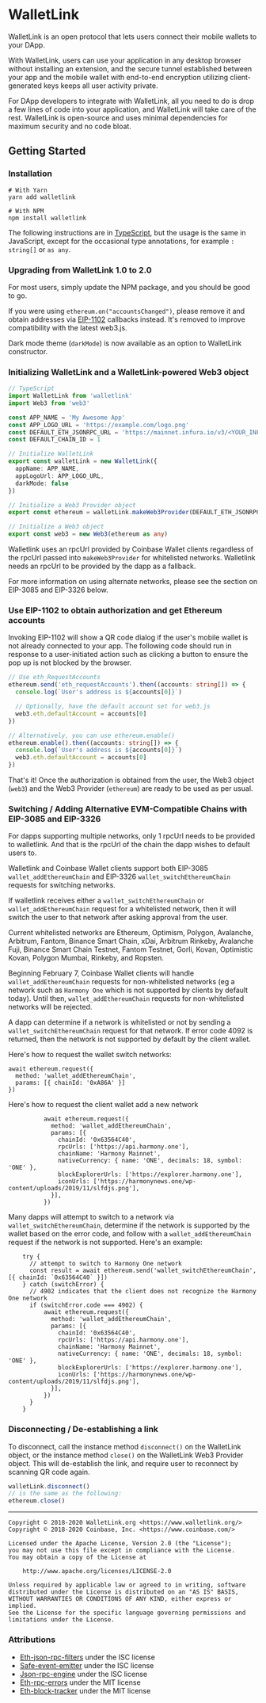 # WalletLink

WalletLink is an open protocol that lets users connect their mobile wallets to
your DApp.

With WalletLink, users can use your application in any desktop browser without
installing an extension, and the secure tunnel established between your app and
the mobile wallet with end-to-end encryption utilizing client-generated keys
keeps all user activity private.

For DApp developers to integrate with WalletLink, all you need to do is drop a
few lines of code into your application, and WalletLink will take care of the
rest. WalletLink is open-source and uses minimal dependencies for maximum
security and no code bloat.

## Getting Started

### Installation

```shell
# With Yarn
yarn add walletlink

# With NPM
npm install walletlink
```

The following instructions are in [TypeScript](https://www.typescriptlang.org/),
but the usage is the same in JavaScript, except for the occasional type
annotations, for example `: string[]` or `as any`.

### Upgrading from WalletLink 1.0 to 2.0

For most users, simply update the NPM package, and you should be good to go.

If you were using `ethereum.on("accountsChanged")`, please remove it and obtain
addresses via [EIP-1102](#use-eip-1102-to-obtain-authorization-and-get-ethereum-accounts)
callbacks instead. It's removed to improve compatibility with the latest web3.js.

Dark mode theme (`darkMode`) is now available as an option to WalletLink
constructor.

### Initializing WalletLink and a WalletLink-powered Web3 object

```typescript
// TypeScript
import WalletLink from 'walletlink'
import Web3 from 'web3'

const APP_NAME = 'My Awesome App'
const APP_LOGO_URL = 'https://example.com/logo.png'
const DEFAULT_ETH_JSONRPC_URL = 'https://mainnet.infura.io/v3/<YOUR_INFURA_API_KEY>'
const DEFAULT_CHAIN_ID = 1

// Initialize WalletLink
export const walletLink = new WalletLink({
  appName: APP_NAME,
  appLogoUrl: APP_LOGO_URL,
  darkMode: false
})

// Initialize a Web3 Provider object
export const ethereum = walletLink.makeWeb3Provider(DEFAULT_ETH_JSONRPC_URL, DEFAULT_CHAIN_ID)

// Initialize a Web3 object
export const web3 = new Web3(ethereum as any)
```

Walletlink uses an rpcUrl provided by Coinbase Wallet clients regardless of the rpcUrl passed into `makeWeb3Provider` 
for whitelisted networks. Walletlink needs an rpcUrl to be provided by the dapp as a fallback.

For more information on using alternate networks, please see the section on EIP-3085 and EIP-3326 below.

### Use EIP-1102 to obtain authorization and get Ethereum accounts

Invoking EIP-1102 will show a QR code dialog if the user's mobile wallet is not
already connected to your app. The following code should run in response to a
user-initiated action such as clicking a button to ensure the pop up is not
blocked by the browser.

```typescript
// Use eth_RequestAccounts
ethereum.send('eth_requestAccounts').then((accounts: string[]) => {
  console.log(`User's address is ${accounts[0]}`)

  // Optionally, have the default account set for web3.js
  web3.eth.defaultAccount = accounts[0]
})

// Alternatively, you can use ethereum.enable()
ethereum.enable().then((accounts: string[]) => {
  console.log(`User's address is ${accounts[0]}`)
  web3.eth.defaultAccount = accounts[0]
})
```

That's it! Once the authorization is obtained from the user, the Web3 object
(`web3`) and the Web3 Provider (`ethereum`) are ready to be used as per usual.

### Switching / Adding Alternative EVM-Compatible Chains with EIP-3085 and EIP-3326

For dapps supporting multiple networks, only 1 rpcUrl needs to be provided to walletlink. And that is 
the rpcUrl of the chain the dapp wishes to default users to.

Walletlink and Coinbase Wallet clients support both EIP-3085 `wallet_addEthereumChain` and EIP-3326 
`wallet_switchEthereumChain` requests for switching networks.

If walletlink receives either a `wallet_switchEthereumChain` or `wallet_addEthereumChain` request for a whitelisted 
network, then it will switch the user to that network after asking approval from the user.

Current whitelisted networks are Ethereum, Optimism, Polygon, Avalanche, Arbitrum, Fantom, Binance Smart Chain, xDai,
Arbitrum Rinkeby, Avalanche Fuji, Binance Smart Chain Testnet, Fantom Testnet, Gorli, Kovan, Optimistic Kovan,
Polygon Mumbai, Rinkeby, and Ropsten.

Beginning February 7, Coinbase Wallet clients will handle `wallet_addEthereumChain` requests for non-whitelisted
networks (eg a network such as `Harmony One` which is not supported by clients by default today). 
Until then, `wallet_addEthereumChain` requests for non-whitelisted networks will be rejected.

A dapp can determine if a network is whitelisted or not by sending a `wallet_switchEthereumChain` request for
that network. If error code 4092 is returned, then the network is not supported by default by the client wallet.

Here's how to request the wallet switch networks:

```
await ethereum.request({
  method: 'wallet_addEthereumChain',
  params: [{ chainId: '0xA86A' }]
})      
```

Here's how to request the client wallet add a new network

```
          await ethereum.request({
            method: 'wallet_addEthereumChain',
            params: [{
              chainId: '0x63564C40',
              rpcUrls: ['https://api.harmony.one'],
              chainName: 'Harmony Mainnet',
              nativeCurrency: { name: 'ONE', decimals: 18, symbol: 'ONE' },
              blockExplorerUrls: ['https://explorer.harmony.one'],
              iconUrls: ['https://harmonynews.one/wp-content/uploads/2019/11/slfdjs.png'],
            }],
          })
```

Many dapps will attempt to switch to a network via `wallet_switchEthereumChain`, determine if the network is supported 
by the wallet based on the error code, and follow with a `wallet_addEthereumChain` request if the network is not 
supported. Here's an example:

```
    try {
      // attempt to switch to Harmony One network
      const result = await ethereum.send('wallet_switchEthereumChain', [{ chainId: `0x63564C40` }])
    } catch (switchError) {
      // 4902 indicates that the client does not recognize the Harmony One network
      if (switchError.code === 4902) {
          await ethereum.request({
            method: 'wallet_addEthereumChain',
            params: [{
              chainId: '0x63564C40',
              rpcUrls: ['https://api.harmony.one'],
              chainName: 'Harmony Mainnet',
              nativeCurrency: { name: 'ONE', decimals: 18, symbol: 'ONE' },
              blockExplorerUrls: ['https://explorer.harmony.one'],
              iconUrls: ['https://harmonynews.one/wp-content/uploads/2019/11/slfdjs.png'],
            }],
          })
      }
    }
```

### Disconnecting / De-establishing a link

To disconnect, call the instance method `disconnect()` on the WalletLink object,
or the instance method `close()` on the WalletLink Web3 Provider object. This
will de-establish the link, and require user to reconnect by scanning QR code
again.

```typescript
walletLink.disconnect()
// is the same as the following:
ethereum.close()
```

---

```
Copyright © 2018-2020 WalletLink.org <https://www.walletlink.org/>
Copyright © 2018-2020 Coinbase, Inc. <https://www.coinbase.com/>

Licensed under the Apache License, Version 2.0 (the "License");
you may not use this file except in compliance with the License.
You may obtain a copy of the License at

    http://www.apache.org/licenses/LICENSE-2.0

Unless required by applicable law or agreed to in writing, software
distributed under the License is distributed on an "AS IS" BASIS,
WITHOUT WARRANTIES OR CONDITIONS OF ANY KIND, either express or implied.
See the License for the specific language governing permissions and
limitations under the License.
```
### Attributions
 * [Eth-json-rpc-filters](https://github.com/MetaMask/eth-json-rpc-filters/blob/main/LICENSE) under the ISC license
 * [Safe-event-emitter](https://github.com/MetaMask/safe-event-emitter/blob/master/LICENSE) under the ISC license
 * [Json-rpc-engine](https://github.com/MetaMask/json-rpc-engine/blob/main/LICENSE) under the ISC license
 * [Eth-rpc-errors](https://github.com/MetaMask/eth-rpc-errors/blob/main/LICENSE) under the MIT license
 * [Eth-block-tracker](https://github.com/MetaMask/eth-block-tracker/blob/master/LICENSE) under the MIT license
